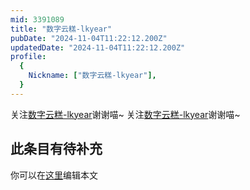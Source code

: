 ```yaml
---
mid: 3391089
title: "数字云糕-lkyear"
pubDate: "2024-11-04T11:22:12.200Z"
updatedDate: "2024-11-04T11:22:12.200Z"
profile:
  {
    Nickname: ["数字云糕-lkyear"],
  }
---
```


关注[数字云糕-lkyear](https://space.bilibili.com/3391089)谢谢喵~ 关注[数字云糕-lkyear](https://space.bilibili.com/3391089)谢谢喵~

## 此条目有待补充
你可以在[这里](https://github.com/Yuhanawa/VTuber.ICU-Content/edit/master/v/数字云糕-lkyear/index.md)编辑本文
